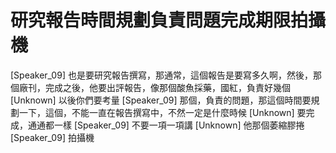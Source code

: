 # 研究報告時間規劃負責問題完成期限拍攝機

[Speaker_09] 也是要研究報告撰寫，那通常，這個報告是要寫多久啊，然後，那個廠刊，完成之後，他要出評報告，像那個酸魚採藥，國紅，負責好幾個
[Unknown] 以後你們要考量
[Speaker_09] 那個，負責的問題，那這個時間要規劃一下，這個，不能一直在報告撰寫中，不然一定是什麼時候
[Unknown] 要完成，通通都一樣
[Speaker_09] 不要一項一項講
[Unknown] 他那個萎縮膠捲
[Speaker_09] 拍攝機